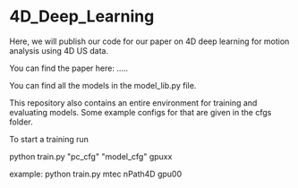 # 4D_Deep_Learning


Here, we will publish our code for our paper on 4D deep learning for motion analysis using 4D US data. 

You can find the paper here: .....

You can find all the models in the model_lib.py file. 

This repository also contains an entire environment for training and evaluating models. Some example configs for that are given in the cfgs folder.

To start a training run

python train.py "pc_cfg" "model_cfg" gpuxx

example: python train.py mtec nPath4D gpu00
